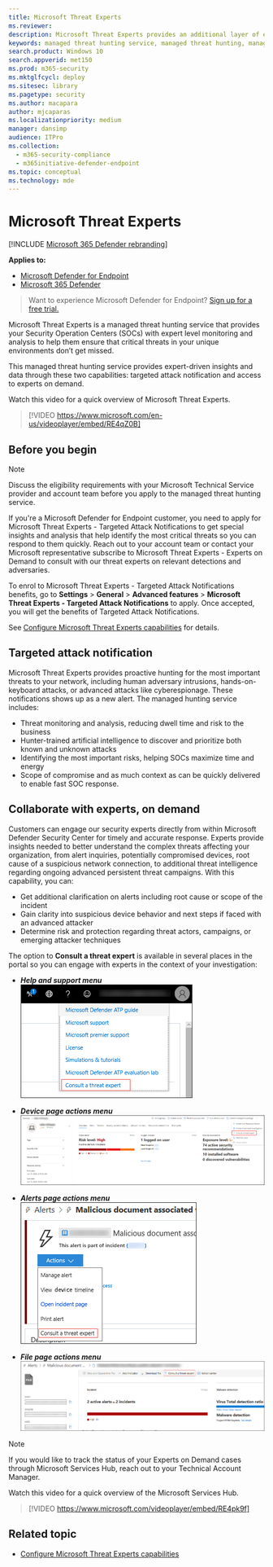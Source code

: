 ```yaml
---
title: Microsoft Threat Experts
ms.reviewer: 
description: Microsoft Threat Experts provides an additional layer of expertise to Microsoft Defender Advanced Threat Protection (Microsoft Defender ATP).
keywords: managed threat hunting service, managed threat hunting, managed detection and response (MDR) service, MTE, Microsoft Threat Experts, MTE-TAN, targeted attack notification, Targeted Attack Notification
search.product: Windows 10
search.appverid: met150
ms.prod: m365-security
ms.mktglfcycl: deploy
ms.sitesec: library
ms.pagetype: security
ms.author: macapara
author: mjcaparas
ms.localizationpriority: medium
manager: dansimp
audience: ITPro
ms.collection: 
  - m365-security-compliance
  - m365initiative-defender-endpoint
ms.topic: conceptual
ms.technology: mde
---
```


# Microsoft Threat Experts

[!INCLUDE [Microsoft 365 Defender rebranding](../../includes/microsoft-defender.md)]

**Applies to:**
- [Microsoft Defender for Endpoint](https://go.microsoft.com/fwlink/p/?linkid=2146631)
- [Microsoft 365 Defender](https://go.microsoft.com/fwlink/?linkid=2118804)

> Want to experience Microsoft Defender for Endpoint? [Sign up for a free trial.](https://www.microsoft.com/microsoft-365/windows/microsoft-defender-atp?ocid=docs-wdatp-exposedapis-abovefoldlink)


Microsoft Threat Experts is a managed threat hunting service that provides your Security Operation Centers (SOCs) with expert level monitoring and analysis to help them ensure that critical threats in your unique environments don’t get missed.
  
This managed threat hunting service provides expert-driven insights and data through these two capabilities: targeted attack notification and access to experts on demand.

Watch this video for a quick overview of Microsoft Threat Experts.

>[!VIDEO https://www.microsoft.com/en-us/videoplayer/embed/RE4qZ0B]


## Before you begin 
> [!NOTE]
> Discuss the eligibility requirements with your Microsoft Technical Service provider and account team before you apply to the managed threat hunting service.

If you're a Microsoft Defender for Endpoint customer, you need to apply for Microsoft Threat Experts - Targeted Attack Notifications to get special insights and analysis that help identify the most critical threats so you can respond to them quickly. Reach out to your account team or contact your Microsoft representative subscribe to Microsoft Threat Experts - Experts on Demand to consult with our threat experts on relevant detections and adversaries.

To enrol to Microsoft Threat Experts - Targeted Attack Notifications benefits, go to **Settings** > **General** > **Advanced features** > **Microsoft Threat Experts - Targeted Attack Notifications** to apply. Once accepted, you will get the benefits of Targeted Attack Notifications.

See [Configure Microsoft Threat Experts capabilities](https://docs.microsoft.com/windows/security/threat-protection/microsoft-defender-atp/configure-microsoft-threat-experts#before-you-begin) for details. 

## Targeted attack notification 
Microsoft Threat Experts provides proactive hunting for the most important threats to your network, including human adversary intrusions, hands-on-keyboard attacks, or advanced attacks like cyberespionage. These notifications shows up as a new alert. The managed hunting service includes:  
- Threat monitoring and analysis, reducing dwell time and risk to the business 
- Hunter-trained artificial intelligence to discover and prioritize both known and unknown attacks  
- Identifying the most important risks, helping SOCs maximize time and energy 
- Scope of compromise and as much context as can be quickly delivered to enable fast SOC response. 
 
## Collaborate with experts, on demand 
Customers can engage our security experts directly from within Microsoft Defender Security Center for timely and accurate response. Experts provide insights needed to better understand the complex threats affecting your organization, from alert inquiries, potentially compromised devices, root cause of a suspicious network connection, to additional threat intelligence regarding ongoing advanced persistent threat campaigns. With this capability, you can:
- Get additional clarification on alerts including root cause or scope of the incident 
- Gain clarity into suspicious device behavior and next steps if faced with an advanced attacker  
- Determine risk and protection regarding threat actors, campaigns, or emerging attacker techniques 

The option to **Consult a threat expert** is available in several places in the portal so you can engage with experts in the context of your investigation:

- <i>**Help and support menu**</i><BR>
![Screenshot of MTE-EOD menu option](images/mte-eod-menu.png)

- <i>**Device page actions menu**</i><BR>
![Screenshot of MTE-EOD device page action menu option](images/mte-eod-machines.png)

- <i>**Alerts page actions menu**</i><BR>
![Screenshot of MTE-EOD alert page action menu option](images/mte-eod-alerts.png)

- <i>**File page actions menu**</i><BR>
![Screenshot of MTE-EOD file page action menu option](images/mte-eod-file.png)

> [!NOTE]
> If you would like to track the status of your Experts on Demand cases through Microsoft Services Hub, reach out to your Technical Account Manager. 

Watch this video for a quick overview of the Microsoft Services Hub.

>[!VIDEO https://www.microsoft.com/videoplayer/embed/RE4pk9f] 

   
## Related topic
- [Configure Microsoft Threat Experts capabilities](configure-microsoft-threat-experts.md)
